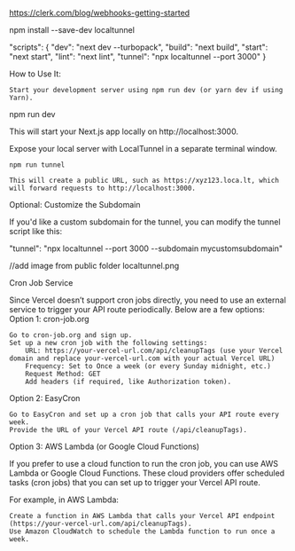 https://clerk.com/blog/webhooks-getting-started

npm install --save-dev localtunnel

"scripts": {
    "dev": "next dev --turbopack",
    "build": "next build",
    "start": "next start",
    "lint": "next lint",
    "tunnel": "npx localtunnel --port 3000"
  }

How to Use It:

    Start your development server using npm run dev (or yarn dev if using Yarn).

npm run dev

This will start your Next.js app locally on http://localhost:3000.

Expose your local server with LocalTunnel in a separate terminal window.

    npm run tunnel

    This will create a public URL, such as https://xyz123.loca.lt, which will forward requests to http://localhost:3000.

Optional: Customize the Subdomain

If you'd like a custom subdomain for the tunnel, you can modify the tunnel script like this:

"tunnel": "npx localtunnel --port 3000 --subdomain mycustomsubdomain"


//add image from public folder localtunnel.png



 Cron Job Service

Since Vercel doesn’t support cron jobs directly, you need to use an external service to trigger your API route periodically. Below are a few options:
Option 1: cron-job.org

    Go to cron-job.org and sign up.
    Set up a new cron job with the following settings:
        URL: https://your-vercel-url.com/api/cleanupTags (use your Vercel domain and replace your-vercel-url.com with your actual Vercel URL)
        Frequency: Set to Once a week (or every Sunday midnight, etc.)
        Request Method: GET
        Add headers (if required, like Authorization token).

Option 2: EasyCron

    Go to EasyCron and set up a cron job that calls your API route every week.
    Provide the URL of your Vercel API route (/api/cleanupTags).

Option 3: AWS Lambda (or Google Cloud Functions)

If you prefer to use a cloud function to run the cron job, you can use AWS Lambda or Google Cloud Functions. These cloud providers offer scheduled tasks (cron jobs) that you can set up to trigger your Vercel API route.

For example, in AWS Lambda:

    Create a function in AWS Lambda that calls your Vercel API endpoint (https://your-vercel-url.com/api/cleanupTags).
    Use Amazon CloudWatch to schedule the Lambda function to run once a week.
